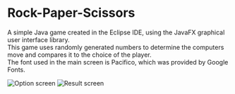 # Rock-Paper-Scissors
A simple Java game created in the Eclipse IDE, using the JavaFX graphical user interface library.  
This game uses randomly generated numbers to determine the computers move and compares it to the choice of the player.  
The font used in the main screen is Pacifico, which was provided by Google Fonts.

![Option screen](https://i.imgur.com/0CmH6Qs.png) ![Result screen](https://i.imgur.com/h1VbKNM.png)
